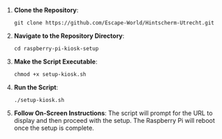 1.  **Clone the Repository**:
    
    ```git clone https://github.com/Escape-World/Hintscherm-Utrecht.git```
    
2.  **Navigate to the Repository Directory**:

    ```cd raspberry-pi-kiosk-setup```
    
3.  **Make the Script Executable**:

    ```chmod +x setup-kiosk.sh```
    
4.  **Run the Script**:

    ```./setup-kiosk.sh```
    
5.  **Follow On-Screen Instructions**: 
The script will prompt for the URL to display and then proceed with the setup. The Raspberry Pi will reboot once the setup is complete.